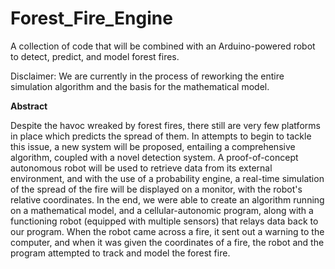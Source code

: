 # Forest_Fire_Engine

A collection of code that will be combined with an Arduino-powered robot to detect, predict, and model forest fires.


Disclaimer: We are currently in the process of reworking the entire simulation algorithm and the basis for the mathematical model. 

**Abstract** 

Despite the havoc wreaked by forest fires, there still are very few platforms in place which predicts the spread of them. In attempts to begin to tackle this issue, a new system will be proposed, entailing a comprehensive algorithm, coupled with a novel detection system. A proof-of-concept autonomous robot will be used to retrieve data from its external environment, and with the use of a probability engine, a real-time simulation of the spread of the fire will be displayed on a monitor, with the robot's relative coordinates. In the end, we were able to create an algorithm running on a mathematical model, and a cellular-autonomic program, along with a functioning robot (equipped with multiple sensors) that relays data back to our program. When the robot came across a fire, it sent out a warning to the computer, and when it was given the coordinates of a fire, the robot and the program attempted to track and model the forest fire. 


